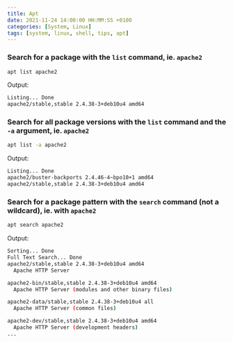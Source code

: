 ```yaml
---
title: Apt
date: 2021-11-24 14:00:00 HH:MM:SS +0100
categories: [System, Linux]
tags: [system, linux, shell, tips, apt]
---
```


### Search for a package with the `list` command, ie. `apache2`

```bash
apt list apache2
```

Output:

```bash
Listing... Done
apache2/stable,stable 2.4.38-3+deb10u4 amd64
```

### Search for all package versions with the `list` command and the `-a` argument, ie. `apache2`

```bash
apt list -a apache2
```

Output:

```bash
Listing... Done
apache2/buster-backports 2.4.46-4~bpo10+1 amd64
apache2/stable,stable 2.4.38-3+deb10u4 amd64
```

### Search for a package pattern with the `search` command (not a wildcard), ie. with `apache2`

```bash
apt search apache2
```

Output:

```bash
Sorting... Done
Full Text Search... Done
apache2/stable,stable 2.4.38-3+deb10u4 amd64
  Apache HTTP Server

apache2-bin/stable,stable 2.4.38-3+deb10u4 amd64
  Apache HTTP Server (modules and other binary files)

apache2-data/stable,stable 2.4.38-3+deb10u4 all
  Apache HTTP Server (common files)

apache2-dev/stable,stable 2.4.38-3+deb10u4 amd64
  Apache HTTP Server (development headers)
...
```
